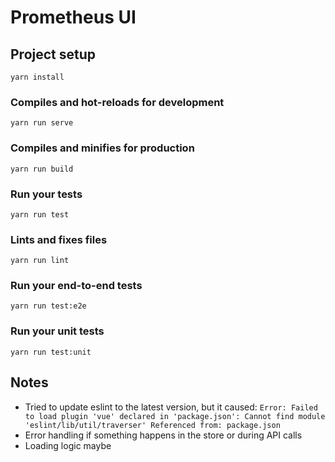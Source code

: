 # Prometheus UI

## Project setup
```
yarn install
```

### Compiles and hot-reloads for development
```
yarn run serve
```

### Compiles and minifies for production
```
yarn run build
```

### Run your tests
```
yarn run test
```

### Lints and fixes files
```
yarn run lint
```

### Run your end-to-end tests
```
yarn run test:e2e
```

### Run your unit tests
```
yarn run test:unit
```

## Notes

* Tried to update eslint to the latest version, but it caused: `Error: Failed to load plugin 'vue' declared in 'package.json': Cannot find module 'eslint/lib/util/traverser'
Referenced from: package.json`
* Error handling if something happens in the store or during API calls
* Loading logic maybe
